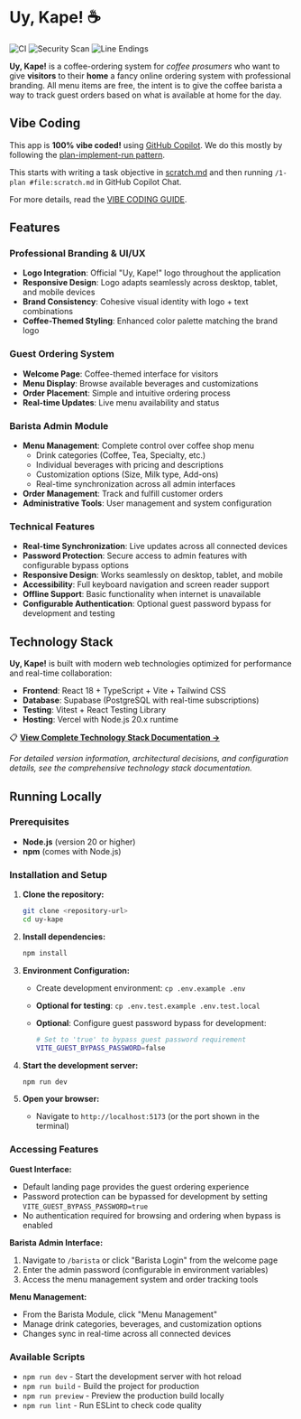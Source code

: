 # Uy, Kape! ☕

![CI](https://github.com/raffertyuy/uy-kape/workflows/CI/badge.svg)
![Security Scan](https://github.com/raffertyuy/uy-kape/workflows/Security%20Scan/badge.svg)
![Line Endings](https://github.com/raffertyuy/uy-kape/workflows/Check%20Line%20Endings/badge.svg)

**Uy, Kape!** is a coffee-ordering system for _coffee prosumers_ who want to give **visitors** to their **home** a fancy online ordering system with professional branding. All menu items are free, the intent is to give the coffee barista a way to track guest orders based on what is available at home for the day.

## Vibe Coding

This app is **100% vibe coded!** using [GitHub Copilot](https://copilot.github.com). We do this mostly by following the [plan-implement-run pattern](https://raffertyuy.com/raztype/vibe-coding-plan-implement-run/).

This starts with writing a task objective in [scratch.md](/scratch.md) and then running `/1-plan #file:scratch.md` in GitHub Copilot Chat.

For more details, read the [VIBE CODING GUIDE](./VIBE_CODING_GUIDE.md).

## Features

### Professional Branding & UI/UX
- **Logo Integration**: Official "Uy, Kape!" logo throughout the application
- **Responsive Design**: Logo adapts seamlessly across desktop, tablet, and mobile devices
- **Brand Consistency**: Cohesive visual identity with logo + text combinations
- **Coffee-Themed Styling**: Enhanced color palette matching the brand logo

### Guest Ordering System
- **Welcome Page**: Coffee-themed interface for visitors
- **Menu Display**: Browse available beverages and customizations
- **Order Placement**: Simple and intuitive ordering process
- **Real-time Updates**: Live menu availability and status

### Barista Admin Module
- **Menu Management**: Complete control over coffee shop menu
  - Drink categories (Coffee, Tea, Specialty, etc.)
  - Individual beverages with pricing and descriptions
  - Customization options (Size, Milk type, Add-ons)
  - Real-time synchronization across all admin interfaces
- **Order Management**: Track and fulfill customer orders
- **Administrative Tools**: User management and system configuration

### Technical Features
- **Real-time Synchronization**: Live updates across all connected devices
- **Password Protection**: Secure access to admin features with configurable bypass options
- **Responsive Design**: Works seamlessly on desktop, tablet, and mobile
- **Accessibility**: Full keyboard navigation and screen reader support
- **Offline Support**: Basic functionality when internet is unavailable
- **Configurable Authentication**: Optional guest password bypass for development and testing

## Technology Stack

**Uy, Kape!** is built with modern web technologies optimized for performance and real-time collaboration:

- **Frontend**: React 18 + TypeScript + Vite + Tailwind CSS
- **Database**: Supabase (PostgreSQL with real-time subscriptions)  
- **Testing**: Vitest + React Testing Library
- **Hosting**: Vercel with Node.js 20.x runtime

📋 **[View Complete Technology Stack Documentation →](docs/specs/technology_stack.md)**

_For detailed version information, architectural decisions, and configuration details, see the comprehensive technology stack documentation._

## Running Locally

### Prerequisites

- **Node.js** (version 20 or higher)
- **npm** (comes with Node.js)

### Installation and Setup

1. **Clone the repository:**

   ```bash
   git clone <repository-url>
   cd uy-kape
   ```

2. **Install dependencies:**

   ```bash
   npm install
   ```

3. **Environment Configuration:**

   - Create development environment: `cp .env.example .env`
   - **Optional for testing**: `cp .env.test.example .env.test.local`
   - **Optional**: Configure guest password bypass for development:

     ```bash
     # Set to 'true' to bypass guest password requirement
     VITE_GUEST_BYPASS_PASSWORD=false
     ```

4. **Start the development server:**

   ```bash
   npm run dev
   ```

5. **Open your browser:**
   - Navigate to `http://localhost:5173` (or the port shown in the terminal)

### Accessing Features

**Guest Interface:**

- Default landing page provides the guest ordering experience
- Password protection can be bypassed for development by setting `VITE_GUEST_BYPASS_PASSWORD=true`
- No authentication required for browsing and ordering when bypass is enabled

**Barista Admin Interface:**

1. Navigate to `/barista` or click "Barista Login" from the welcome page
2. Enter the admin password (configurable in environment variables)
3. Access the menu management system and order tracking tools

**Menu Management:**

- From the Barista Module, click "Menu Management"
- Manage drink categories, beverages, and customization options
- Changes sync in real-time across all connected devices

### Available Scripts

- `npm run dev` - Start the development server with hot reload
- `npm run build` - Build the project for production
- `npm run preview` - Preview the production build locally
- `npm run lint` - Run ESLint to check code quality
